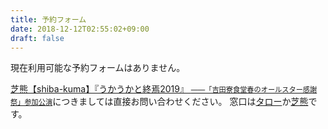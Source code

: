 ```yaml
---
title: 予約フォーム
date: 2018-12-12T02:55:02+09:00
draft: false
---
```


現在利用可能な予約フォームはありません。

[芝熊【shiba-kuma】『うかうかと終焉2019』 <span style="font-size:.8em">――「吉田寮食堂春のオールスター感謝祭」参加公演</span>](/next#ukauka2019)につきましては直接お問い合わせください。
窓口は[タロー](https://twitter.com/taro_on_stage)か[芝熊](https://twitter.com/shibakuma1st)です。
